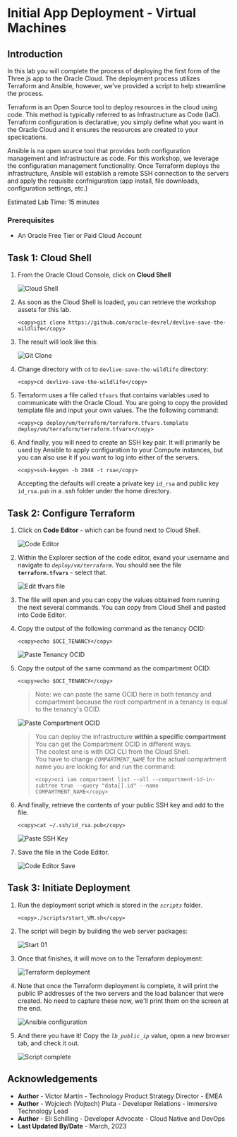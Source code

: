 # Initial App Deployment - Virtual Machines

## Introduction

In this lab you will complete the process of deploying the first form of the Three.js app to the Oracle Cloud. The deployment process utilizes Terraform and Ansible, however, we've provided a script to help streamline the process.

Terraform is an Open Source tool to deploy resources in the cloud using code. This method is typically referred to as Infrastructure as Code (IaC). Terraform configuration is declarative; you simply define what you want in the Oracle Cloud and it ensures the resources are created to your speciications.

Ansible is na open source tool that provides both configuration management and infrastructure as code. For this workshop, we leverage the configuration management functionality. Once Terraform deploys the infrastructure, Ansible will establish a remote SSH connection to the servers and apply the requisite confniguration (app install, file downloads, configuration settings, etc.)

Estimated Lab Time: 15 minutes

### Prerequisites

* An Oracle Free Tier or Paid Cloud Account


## Task 1: Cloud Shell

1. From the Oracle Cloud Console, click on **Cloud Shell**

    ![Cloud Shell](images/cloud-shell-button.png)

2. As soon as the Cloud Shell is loaded, you can retrieve the workshop assets for this lab.

    ```
    <copy>git clone https://github.com/oracle-devrel/devlive-save-the-wildlife</copy>
    ```

3. The result will look like this:

    ![Git Clone](images/git-clone.png)

4. Change directory with `cd` to `devlive-save-the-wildlife` directory:

    ```
    <copy>cd devlive-save-the-wildlife</copy>
    ```

5. Terraform uses a file called `tfvars` that contains variables used to communicate with the Oracle Cloud. You are going to copy the provided template file and input your own values. The the following command:

    ```
    <copy>cp deploy/vm/terraform/terraform.tfvars.template deploy/vm/terraform/terraform.tfvars</copy>
    ```

6. And finally, you will need to create an SSH key pair. It will primarily be used by Ansible to apply configuration to your Compute instances, but you can also use it if you want to log into either of the servers.

    ```
    <copy>ssh-keygen -b 2048 -t rsa</copy>
    ```

    Accepting the defaults will create a private key `id_rsa` and public key `id_rsa.pub` in a _.ssh_ folder under the home directory.


## Task 2: Configure Terraform

1. Click on **Code Editor** - which can be found next to Cloud Shell.

    ![Code Editor](images/code-editor.png)

2. Within the Explorer section of the code editor, exand your username and navigate to _`deploy/vm/terraform`_. You should see the file **`terraform.tfvars`** - select that.

    ![Edit tfvars file](images/edit-tfvars.png)

3. The file will open and you can copy the values obtained from running the next several commands. You can copy from Cloud Shell and pasted into Code Editor.

4. Copy the output of the following command as the tenancy OCID:
    ```
    <copy>echo $OCI_TENANCY</copy>
    ```

    ![Paste Tenancy OCID](images/paste-tenancy-ocid.png)

5. Copy the output of the same command as the compartment OCID:
    ```
    <copy>echo $OCI_TENANCY</copy>
    ```
    
    > Note: we can paste the same OCID here in both tenancy and compartment because the root compartment in a tenancy is equal to the tenancy's OCID.

    ![Paste Compartment OCID](images/paste-compartment-ocid.png)

    > You can deploy the infrastructure **within a specific compartment**<br>
    > You can get the Compartment OCID in different ways.<br>
    > The coolest one is with OCI CLI from the Cloud Shell.<br>
    > You have to change _`COMPARTMENT_NAME`_ for the actual compartment name you are looking for and run the command:
    > ```
    > <copy>oci iam compartment list --all --compartment-id-in-subtree true --query "data[].id" --name COMPARTMENT_NAME</copy>
    > ```

6. And finally, retrieve the contents of your public SSH key and add to the file.

    ```
    <copy>cat ~/.ssh/id_rsa.pub</copy>
    ```

    ![Paste SSH Key](images/paste-public-ssh-key.png)
    
6. Save the file in the Code Editor.

    ![Code Editor Save](images/code-editor-save.png)

## Task 3: Initiate Deployment

1. Run the deployment script which is stored in the _`scripts`_ folder.

    ```
    <copy>./scripts/start_VM.sh</copy>
    ```

2. The script will begin by building the web server packages:

    ![Start 01](images/script-01.png)

3. Once that finishes, it will move on to the Terraform deployment:

    ![Terraform deployment](images/script-02.png)

4. Note that once the Terraform deployment is complete, it will print the public IP addresses of the two servers and the load balancer that were created. No need to capture these now, we'll print them on the screen at the end.

    ![Ansible configuration](images/script-03.png)

5. And there you have it! Copy the _`lb_public_ip`_ value, open a new browser tab, and check it out.

    ![Script complete](images/script-04.png)




## Acknowledgements

* **Author** - Victor Martin - Technology Product Strategy Director - EMEA
* **Author** - Wojciech (Vojtech) Pluta - Developer Relations - Immersive Technology Lead
* **Author** - Eli Schilling - Developer Advocate - Cloud Native and DevOps
* **Last Updated By/Date** - March, 2023
